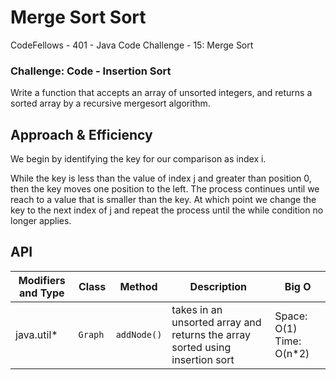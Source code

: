 # Merge Sort Sort
CodeFellows - 401 - Java
Code Challenge - 15: Merge Sort

### Challenge: Code - Insertion Sort
Write a function that accepts an array of unsorted integers, and returns a sorted array by a recursive mergesort algorithm.


## Approach & Efficiency
We begin by identifying the key for our comparison as index i.

While the key is less than the value of index j and greater than position 0, then the key moves one position to the left. The process continues until we reach to a value that is smaller than the key. At which point we change the key to the next index of j and repeat the process until the while condition no longer applies.








## API
Modifiers and Type      | Class       | Method    | Description | Big O |
|---                    | ---         | ---     |         --- | --- |
|  java.util*      |`Graph `  | `addNode()`   | takes in an unsorted array and returns the array sorted using insertion sort | Space: O(1) Time: O(n*2)|
